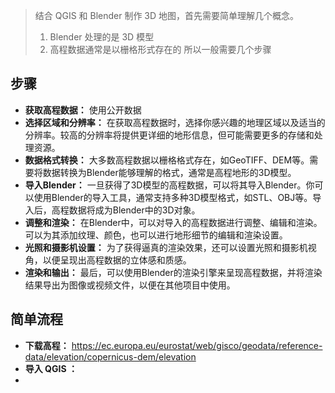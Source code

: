 
> 结合 QGIS 和 Blender 制作 3D 地图，首先需要简单理解几个概念。
> 1. Blender 处理的是 3D 模型
> 2. 高程数据通常是以栅格形式存在的
> 所以一般需要几个步骤

## **步骤**

- **获取高程数据：** 使用公开数据
- **选择区域和分辨率：** 在获取高程数据时，选择你感兴趣的地理区域以及适当的分辨率。较高的分辨率将提供更详细的地形信息，但可能需要更多的存储和处理资源。
- **数据格式转换：** 大多数高程数据以栅格格式存在，如GeoTIFF、DEM等。需要将数据转换为Blender能够理解的格式，通常是高程地形的3D模型。
- **导入Blender：** 一旦获得了3D模型的高程数据，可以将其导入Blender。你可以使用Blender的导入工具，通常支持多种3D模型格式，如STL、OBJ等。导入后，高程数据将成为Blender中的3D对象。
- **调整和渲染：** 在Blender中，可以对导入的高程数据进行调整、编辑和渲染。可以为其添加纹理、颜色，也可以进行地形细节的编辑和渲染设置。
- **光照和摄影机设置：** 为了获得逼真的渲染效果，还可以设置光照和摄影机视角，以便呈现出高程数据的立体感和质感。
- **渲染和输出：** 最后，可以使用Blender的渲染引擎来呈现高程数据，并将渲染结果导出为图像或视频文件，以便在其他项目中使用。


## **简单流程**

- **下载高程：** <https://ec.europa.eu/eurostat/web/gisco/geodata/reference-data/elevation/copernicus-dem/elevation>
- **导入 QGIS ：**
- 